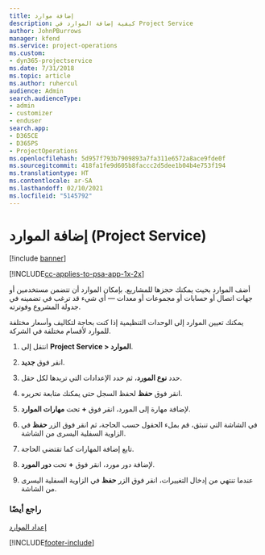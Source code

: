 ```yaml
---
title: إضافة موارد
description: كيفية إضافة الموارد في Project Service
author: JohnPBurrows
manager: kfend
ms.service: project-operations
ms.custom:
- dyn365-projectservice
ms.date: 7/31/2018
ms.topic: article
ms.author: ruhercul
audience: Admin
search.audienceType:
- admin
- customizer
- enduser
search.app:
- D365CE
- D365PS
- ProjectOperations
ms.openlocfilehash: 5d957f793b7909893a7fa311e6572a8ace9fde0f
ms.sourcegitcommit: 418fa1fe9d605b8faccc2d5dee1b04b4e753f194
ms.translationtype: HT
ms.contentlocale: ar-SA
ms.lasthandoff: 02/10/2021
ms.locfileid: "5145792"
---
```

# <a name="add-resources-project-service"></a>إضافة الموارد (Project Service)

[!include [banner](../includes/psa-now-project-operations.md)]

[!INCLUDE[cc-applies-to-psa-app-1x-2x](../includes/cc-applies-to-psa-app-1x-2x.md)]

أضف الموارد بحيث يمكنك حجزها للمشاريع. بإمكان الموارد أن تتضمن مستخدمين أو جهات اتصال أو حسابات أو مجموعات أو معدات — أي شيء قد ترغب في تضمينه في جدولة المشروع وفوترته.  
  
يمكنك تعيين الموارد إلى الوحدات التنظيمية إذا كنت بحاجة لتكاليف وأسعار مختلفة للموارد لأقسام مختلفة في الشركة.  
  
1.  انتقل إلى **Project Service > الموارد‬**.  
  
2.  انقر فوق **جديد**.  
  
3.  حدد **نوع المورد**، ثم حدد الإعدادات التي تريدها لكل حقل.  
  
4.  انقر فوق **حفظ** لحفظ السجل حتى يمكنك متابعة تحريره.  
  
5.  لإضافة مهارة إلى المورد، انقر فوق **+** تحت **مهارات الموارد**.  
  
6.  في الشاشة التي تنبثق، قم بملء الحقول حسب الحاجة، ثم انقر فوق الزر **حفظ** في الزاوية السفلية اليسرى من الشاشة.  
  
7.  تابع إضافة المهارات كما تقتضي الحاجة.  
  
8.  لإضافة دور مورد، انقر فوق **+** تحت **دور المورد**.  
  
9. عندما تنتهي من إدخال التغييرات، انقر فوق الزر **حفظ** في الزاوية السفلية اليسرى من الشاشة.  
  
### <a name="see-also"></a>راجع أيضًا  
 [إعداد الموارد](../psa/set-up-resources.md)


[!INCLUDE[footer-include](../includes/footer-banner.md)]